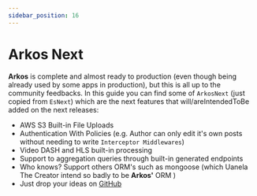 ```yaml
---
sidebar_position: 16
---
```


# Arkos Next

**Arkos** is complete and almost ready to production (even though being already used by some apps in production), but this is all up to the community feedbacks. In this guide you can find some of `ArkosNext` (just copied from `EsNext`) which are the next features that will/areIntendedToBe added on the next releases:

- AWS S3 Built-in File Uploads
- Authentication With Policies (e.g. Author can only edit it's own posts without needing to write `Interceptor Middlewares`)
- Video DASH and HLS built-in processing
- Support to aggregation queries through built-in generated endpoints
- Who knows? Support others ORM's such as mongoose (which Uanela The Creator intend so badly to be **Arkos'** ORM )
- Just drop your ideas on [GitHub](https://github.com/uanela/arkos/issues)
